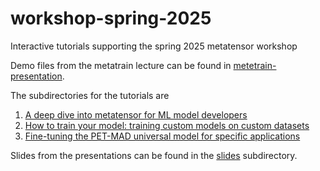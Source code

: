 # workshop-spring-2025

Interactive tutorials supporting the spring 2025 metatensor workshop

Demo files from the metatrain lecture can be found in [metetrain-presentation](metetrain-presentation/README.md).

The subdirectories for the tutorials are

1. [A deep dive into metatensor for ML model developers](metatensor-metatomic/README.md)
1. [How to train your model: training custom models on custom datasets](training-custom-models/README.md)
1. [Fine-tuning the PET-MAD universal model for specific applications](finetuning/README.md)

Slides from the presentations can be found in the [slides](slides/README.md) subdirectory.
